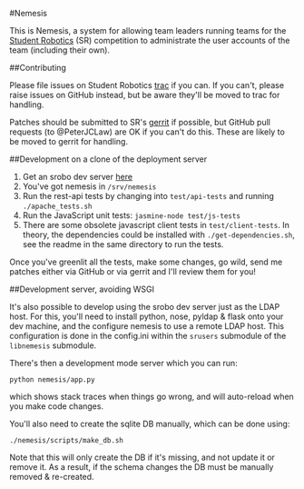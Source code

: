#Nemesis

This is Nemesis, a system for allowing team leaders running teams for the
[Student Robotics](http://studentrobotics.org) (SR) competition to administrate
the user accounts of the team (including their own).

##Contributing

Please file issues on Student Robotics [trac](http://trac.srobo.org) if you can.
If you can't, please raise issues on GitHub instead, but be aware they'll
be moved to trac for handling.

Patches should be submitted to SR's [gerrit](http://gerrit.srobo.org) if
possible, but GitHub pull requests (to @PeterJCLaw) are OK if you can't do this.
These are likely to be moved to gerrit for handling.

##Development on a clone of the deployment server

1. Get an srobo dev server [here](http://github.com/samphippen/badger-vagrant)
2. You've got nemesis in `/srv/nemesis`
3. Run the rest-api tests by changing into `test/api-tests` and running
   `./apache_tests.sh`
4. Run the JavaScript unit tests: `jasmine-node test/js-tests`
5. There are some obsolete javascript client tests in `test/client-tests`.
   In theory, the dependencies could be installed with `./get-dependencies.sh`,
   see the readme in the same directory to run the tests.

Once you've greenlit all the tests, make some changes, go wild, send me patches
either via GitHub or via gerrit and I'll review them for you!

##Development server, avoiding WSGI

It's also possible to develop using the srobo dev server just as the LDAP host.
For this, you'll need to install python, nose, pyldap & flask onto your dev machine,
and the configure nemesis to use a remote LDAP host.
This configuration is done in the config.ini within the `srusers` submodule of the
`libnemesis` submodule.

There's then a development mode server which you can run:

    python nemesis/app.py

which shows stack traces when things go wrong, and will auto-reload when you make code changes.

You'll also need to create the sqlite DB manually, which can be done using:

    ./nemesis/scripts/make_db.sh

Note that this will only create the DB if it's missing, and not update it or remove it.
As a result, if the schema changes the DB must be manually removed & re-created.
